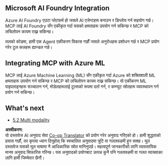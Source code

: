 <!--
CO_OP_TRANSLATOR_METADATA:
{
  "original_hash": "33daea2e41ef7635cf13c41d6a3ea773",
  "translation_date": "2025-06-12T23:29:45+00:00",
  "source_file": "05-AdvancedTopics/mcp-integration/README.md",
  "language_code": "ne"
}
-->
## Microsoft AI Foundry Integration

Azure AI Foundry एउटा प्लेटफर्म हो जसले AI एजेन्टहरू बनाउन र डिप्लोय गर्न सहयोग गर्छ। MCP लाई AI Foundry सँग एकीकृत गर्दा यसको क्षमताहरू उपयोग गर्न सकिन्छ र MCP को लचिलोपन कायम राख्न सकिन्छ।

तलको कोडमा, हामी एक Agent एकीकरण विकास गर्छौं जसले अनुरोधहरू प्रशोधन गर्छ र MCP प्रयोग गरेर टुल कलहरू ह्यान्डल गर्छ।

## Integrating MCP with Azure ML

MCP लाई Azure Machine Learning (ML) सँग एकीकृत गर्दा Azure को शक्तिशाली ML क्षमताहरू उपयोग गर्न सकिन्छ र MCP को लचिलोपन कायम राख्न सकिन्छ। यो एकीकरण ML पाइपलाइनहरू सञ्चालन गर्न, मोडेलहरूलाई टुल्सको रूपमा दर्ता गर्न, र कम्प्युट स्रोतहरू व्यवस्थापन गर्न प्रयोग गर्न सकिन्छ।

## What's next

- [5.2 Multi modality](../mcp-multi-modality/README.md)

**अस्वीकरण**:  
यो दस्तावेज AI अनुवाद सेवा [Co-op Translator](https://github.com/Azure/co-op-translator) को प्रयोग गरेर अनुवाद गरिएको हो। हामी शुद्धताको प्रयास गर्छौं, तर कृपया ध्यान दिनुहोस् कि स्वचालित अनुवादमा त्रुटि वा गलतफहमी हुन सक्छ। मूल दस्तावेज यसको मूल भाषामा नै आधिकारिक स्रोत मानिनुपर्छ। महत्वपूर्ण जानकारीको लागि व्यावसायिक मानव अनुवाद सिफारिस गरिन्छ। यस अनुवादको प्रयोगबाट उत्पन्न कुनै पनि गलतफहमी वा गलत व्याख्याका लागि हामी जिम्मेवार छैनौं।